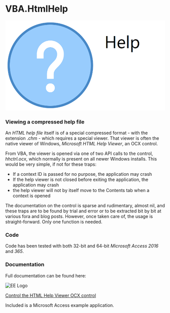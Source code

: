 # VBA.HtmlHelp #
![Help](https://raw.githubusercontent.com/GustavBrock/VBA.HtmlHelp/master/images/EE%20HTML%20Help.png)

### Viewing a compressed help file ###
An *HTML help file* itself is of a special compressed format - with the extension .*chm* - which requires a special viewer. That viewer is often the native viewer of Windows, *Microsoft HTML Help Viewer*, an OCX control.

From VBA, the viewer is opened via one of two API calls to the control, *hhctrl.ocx*, which normally is present on all newer Windows installs. This would be very simple, if not for these traps:

* If a context ID is passed for no purpose, the application may crash
* If the help viewer is not closed before exiting the application, the application may crash
* the help viewer will not by itself move to the Contents tab when a context is opened

The documentation on the control is sparse and rudimentary, almost nil, and these traps are to be found by trial and error or to be extracted bit by bit at various fora and blog posts. However, once taken care of, the usage is straight-forward. Only one function is needed.

### Code ###
Code has been tested with both 32-bit and 64-bit *Microsoft Access 2016* and *365*.

### Documentation ###
Full documentation can be found here:

![EE Logo](https://raw.githubusercontent.com/GustavBrock/VBA.HelpFile/master/images/EE%20Logo.png)

[Control the HTML Help Viewer OCX control](https://www.experts-exchange.com/articles/32054/Control-the-HTML-Help-Viewer-OCX-control.html)

Included is a Microsoft Access example application.